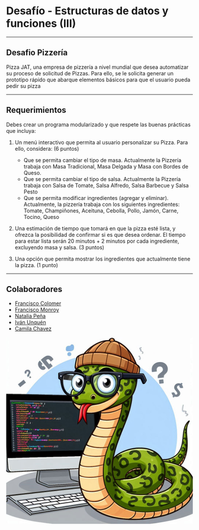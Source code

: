 # Desafío - Estructuras de datos y funciones (III)
-----------------------------------------
## Desafio Pizzería
Pizza JAT, una empresa de pizzería a nivel mundial que desea automatizar su proceso de
solicitud de Pizzas. Para ello, se le solicita generar un prototipo rápido que abarque
elementos básicos para que el usuario pueda pedir su pizza

----------------------------------------
## Requerimientos

Debes crear un programa modularizado y que respete las buenas prácticas que incluya:
1. Un menú interactivo que permita al usuario personalizar su Pizza. Para ello,
considera: (6 puntos)

    - Que se permita cambiar el tipo de masa. Actualmente la Pizzería trabaja con
    Masa Tradicional, Masa Delgada y Masa con Bordes de Queso.
    - Que se permita cambiar el tipo de salsa. Actualmente la Pizzería trabaja con
    Salsa de Tomate, Salsa Alfredo, Salsa Barbecue y Salsa Pesto
    - Que se permita modificar ingredientes (agregar y eliminar). Actualmente, la
    pizzería trabaja con los siguientes ingredientes: Tomate, Champiñones,
    Aceituna, Cebolla, Pollo, Jamón, Carne, Tocino, Queso
2. Una estimación de tiempo que tomará en que la pizza esté lista, y ofrezca la
posibilidad de confirmar si es que desea ordenar. El tiempo para estar lista serán 20
minutos + 2 minutos por cada ingrediente, excluyendo masa y salsa. (3 puntos)
3. Una opción que permita mostrar los ingredientes que actualmente tiene la pizza. (1
punto)



------------------------------------------

## Colaboradores
- [Francisco Colomer](https://github.com/Cy5k0) 
- [Francisco Monroy](https://github.com/fmonroy75)
- [Natalia Peña](https://github.com/StudentNPD)
- [Iván Unquén](https://github.com/IvanUnquen)
- [Camila Chavez](https://github.com/Camilachavez630)

![pythn](./img/python2.png)
